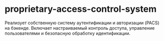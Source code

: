 # proprietary-access-control-system
Реализует собственную систему аутентификации и авторизации (PACS) на бэкенде. Включает настраиваемый контроль доступа, управление пользователями и безопасную обработку идентификации.
